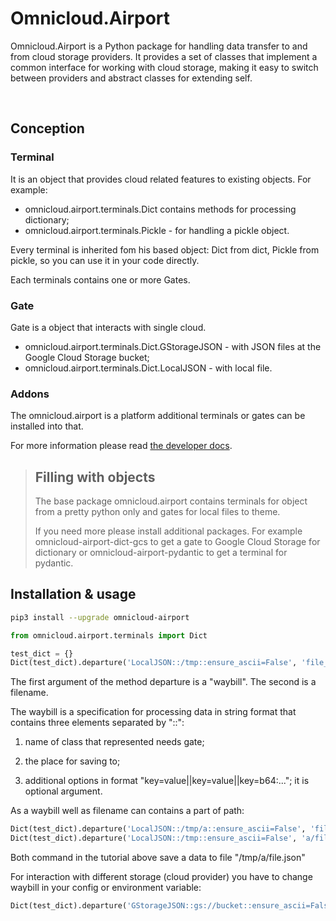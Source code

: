 
# Omnicloud.Airport


Omnicloud.Airport is a Python package for handling data transfer to and from cloud storage providers. It provides a set of classes that implement a common interface for working with cloud storage, making it easy to switch between providers and abstract classes for extending self.

<br/>


## Conception

### Terminal

It is an object that provides cloud related features to existing objects. For example:

- omnicloud.airport.terminals.Dict contains methods for processing dictionary;
- omnicloud.airport.terminals.Pickle - for handling a pickle object.

Every terminal is inherited fom his based object: Dict from dict, Pickle from pickle, so
you can use it in your code directly.

Each terminals contains one or more Gates.


### Gate

Gate is a object that interacts with single cloud.

- omnicloud.airport.terminals.Dict.GStorageJSON - with JSON files at the Google Cloud
Storage bucket;
- omnicloud.airport.terminals.Dict.LocalJSON - with local file.


### Addons

The omnicloud.airport is a platform additional terminals or gates can be installed
into that.

For more information please read [the developer docs](https://docs.omnicloud.world/projects/py-airport/development).


> ## Filling with objects
>
> The base package omnicloud.airport contains terminals for object from a pretty python only and gates for local files to theme.
>
> If you need more please install additional packages. For example omnicloud-airport-dict-gcs
> to get a gate to Google Cloud Storage for dictionary or omnicloud-airport-pydantic to get a
> terminal for pydantic.


## Installation & usage

```bash linenums="1"
pip3 install --upgrade omnicloud-airport
```

```py linenum=1
from omnicloud.airport.terminals import Dict

test_dict = {}
Dict(test_dict).departure('LocalJSON::/tmp::ensure_ascii=False', 'file_name.json')
```

The first argument of the method departure is a "waybill". The second is a filename.

The waybill is a specification for processing data in string format that contains three elements
separated by "::":

1) name of class that represented needs gate;

2) the place for saving to;

3) additional options in format "key=value||key=value||key=b64:..."; it is optional argument.


As a waybill well as filename can contains a part of path:

```py
Dict(test_dict).departure('LocalJSON::/tmp/a::ensure_ascii=False', 'file.json')
Dict(test_dict).departure('LocalJSON::/tmp::ensure_ascii=False', 'a/file.json')
```

Both command in the tutorial above save a data to file "/tmp/a/file.json"

For interaction with different storage (cloud provider) you have to change waybill in your config
or environment variable:

```py
Dict(test_dict).departure('GStorageJSON::gs://bucket::ensure_ascii=False||key_file=...', 'a/file.json')
```